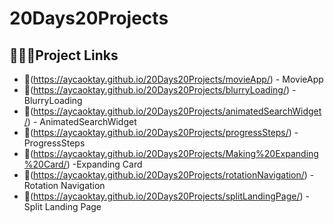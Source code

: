 # 20Days20Projects
## 🙇🏻‍♀️Project Links 
- 🔗(https://aycaoktay.github.io/20Days20Projects/movieApp/) - MovieApp
- 🔗(https://aycaoktay.github.io/20Days20Projects/blurryLoading/) - BlurryLoading
- 🔗(https://aycaoktay.github.io/20Days20Projects/animatedSearchWidget/) - AnimatedSearchWidget
- 🔗(https://aycaoktay.github.io/20Days20Projects/progressSteps/) - ProgressSteps
- 🔗(https://aycaoktay.github.io/20Days20Projects/Making%20Expanding%20Card/) -Expanding Card
- 🔗(https://aycaoktay.github.io/20Days20Projects/rotationNavigation/) - Rotation Navigation
- 🔗(https://aycaoktay.github.io/20Days20Projects/splitLandingPage/) - Split Landing Page
